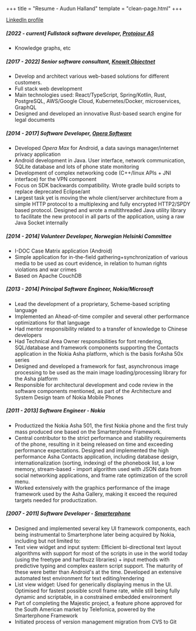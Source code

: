 +++
title = "Resume - Audun Halland"
template = "clean-page.html"
+++

[LinkedIn profile](https://www.linkedin.com/in/audun-halland-b0360a25/)

##### [2022 - current] Fullstack software developer, [_Protojour AS_](https://protojour.com/)

- Knowledge graphs, etc

##### [2017 - 2022] Senior software consultant, [_Knowit Objectnet_](https://www.knowit.no/)

- Develop and architect various web-based solutions for different customers.
- Full stack web development
- Main technologies used: React/TypeScript, Spring/Kotlin, Rust, PostgreSQL, AWS/Google Cloud, Kubernetes/Docker, microservices, GraphQL
- Designed and developed an innovative Rust-based search engine for legal documents

##### [2014 - 2017] Software Developer, [_Opera Software_](https://www.opera.com/)

- Developed _Opera Max_ for Android, a data savings manager/internet privacy application
- Android development in Java. User interface, network communication, SQLite database and lots of phone state monitoring
- Development of complex networking code (C++/linux APIs + JNI interface) for the VPN component
- Focus on SDK backwards compatibility. Wrote gradle build scripts to replace deprecated Eclipse/ant
- Largest task yet is moving the whole client/server architecture from a simple HTTP protocol to a multiplexing and fully encrypted HTTP2/SPDY based protocol. Designed and wrote a multithreaded Java utility library to facilitate the new protocol in all parts of the application, using a raw Java Socket internally

##### [2014 - 2014] Volunteer Developer, _Norwegian Helsinki Committee_

- I-DOC Case Matrix application (Android)
- Simple application for in-the-field gathering+synchronization of various media to be used as court evidence, in relation to human rights violations and war crimes
- Based on Apache CouchDB

##### [2013 - 2014] Principal Software Engineer, _Nokia/Microsoft_

- Lead the development of a proprietary, Scheme-based scripting language
- Implemented an Ahead-of-time compiler and several other performance optimizations for that language
- Had mentor responsibility related to a transfer of knowledge to Chinese developers
- Had Technical Area Owner responsibilities for font rendering, SQL/database and framework components supporting the Contacts application in the Nokia Asha platform, which is the basis forAsha 50x series</li>
- Designed and developed a framework for fast, asynchronous image processing to be used as the main image loading/processing library for the Asha platform
- Responsible for architectural development and code review in the software components mentioned, as part of the Architecture and System Design team of Nokia Mobile Phones

##### [2011 - 2013] Software Engineer - _Nokia_

- Productized the Nokia Asha 501, the first Nokia phone and the first truly mass produced one based on the Smarterphone Framework.
- Central contributor to the strict performance and stability requirements of the phone, resulting in it being released on time and exceeding performance expectations.
Designed and implemented the high performance Asha Contacts application, including database design, internationalization (sorting, indexing) of the phonebook list, a low memory, stream-based - import algorithm used with JSON data from social networking applications, and frame rate optimization of the scroll menu.
- Worked extensively with the graphics performance of the image framework used by the Asha Gallery, making it exceed the required targets needed for productization.

##### [2007 - 2011] Software Developer - [_Smarterphone_](https://en.wikipedia.org/wiki/Smarterphone)

- Designed and implemented several key UI framework components, each being instrumental to Smarterphone later being acquired by Nokia, including but not limited to:
- Text view widget and input system: Efficient bi-directional text layout algorithms with support for most of the scripts in use in the world today (using the freetype and harfbuzz libraries) + input methods with predictive typing and complex eastern script support. The maturity of these were better than Android's at the time. Developed an extensive automated test environment for text editing/rendering
- List view widget: Used for generically displaying menus in the UI. Optimised for fastest possible scroll frame rate, while still being fully dynamic and scriptable, in a constrained embedded environment
- Part of completing the Majestic project, a feature phone approved for the South American market by Telefonica, powered by the Smarterphone Framework
- Initiated process of version management migration from CVS to Git
